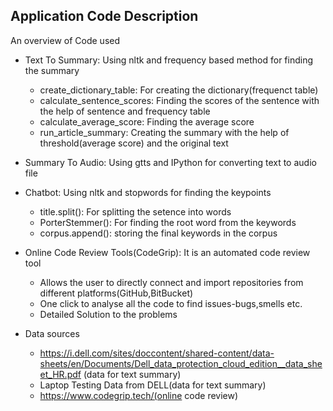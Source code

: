 ## Application Code Description

An overview of Code used
* Text To Summary: Using nltk and frequency based method for finding the summary  
    * create_dictionary_table: For creating the dictionary(frequenct table)
    * calculate_sentence_scores: Finding the scores of the sentence with the help of sentence and frequency table
    * calculate_average_score: Finding the average score
    * run_article_summary: Creating the summary with the help of threshold(average score) and the original text
  
* Summary To Audio: Using gtts and IPython for converting text to audio file

* Chatbot: Using nltk and stopwords for finding the keypoints
   * title.split(): For splitting the setence into words
   * PorterStemmer(): For finding the root word from the keywords
   * corpus.append(): storing the final keywords in the corpus
   
* Online Code Review Tools(CodeGrip): It is an automated code review tool
   * Allows the user to directly connect and import repositories from different platforms(GitHub,BitBucket)
   * One click to analyse all the code to find issues-bugs,smells etc.
   * Detailed Solution to the problems


* Data sources
  * https://i.dell.com/sites/doccontent/shared-content/data-sheets/en/Documents/Dell_data_protection_cloud_edition__data_sheet_HR.pdf (data for text summary)
  * Laptop Testing Data from DELL(data for text summary)
  * https://www.codegrip.tech/(online code review)
